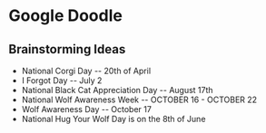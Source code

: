 # Google Doodle

## Brainstorming Ideas

* National Corgi Day -- 20th of April
* I Forgot Day -- July 2	
* National Black Cat Appreciation Day -- August 17th
* National Wolf Awareness Week -- OCTOBER 16 - OCTOBER 22
* Wolf Awareness Day -- October 17
* National Hug Your Wolf Day is on the 8th of June